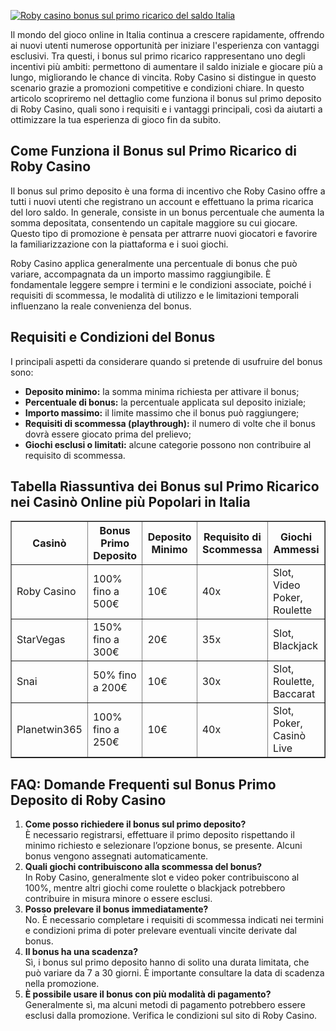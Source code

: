 [![Roby casino bonus sul primo ricarico del saldo Italia](https://123-caf.pages.dev/gitsignup.png)](https://vrmoo.ru/Bt82HjjY)

<div>   <p>Il mondo del gioco online in Italia continua a crescere rapidamente, offrendo ai nuovi utenti numerose opportunità per iniziare l'esperienza con vantaggi esclusivi. Tra questi, i bonus sul primo ricarico rappresentano uno degli incentivi più ambiti: permettono di aumentare il saldo iniziale e giocare più a lungo, migliorando le chance di vincita. Roby Casino si distingue in questo scenario grazie a promozioni competitive e condizioni chiare. In questo articolo scopriremo nel dettaglio come funziona il bonus sul primo deposito di Roby Casino, quali sono i requisiti e i vantaggi principali, così da aiutarti a ottimizzare la tua esperienza di gioco fin da subito.</p>      <h2>Come Funziona il Bonus sul Primo Ricarico di Roby Casino</h2>   <p>Il bonus sul primo deposito è una forma di incentivo che Roby Casino offre a tutti i nuovi utenti che registrano un account e effettuano la prima ricarica del loro saldo. In generale, consiste in un bonus percentuale che aumenta la somma depositata, consentendo un capitale maggiore su cui giocare. Questo tipo di promozione è pensata per attrarre nuovi giocatori e favorire la familiarizzazione con la piattaforma e i suoi giochi.</p>      <p>Roby Casino applica generalmente una percentuale di bonus che può variare, accompagnata da un importo massimo raggiungibile. È fondamentale leggere sempre i termini e le condizioni associate, poiché i requisiti di scommessa, le modalità di utilizzo e le limitazioni temporali influenzano la reale convenienza del bonus.</p>      <h2>Requisiti e Condizioni del Bonus</h2>   <p>I principali aspetti da considerare quando si pretende di usufruire del bonus sono:</p>   <ul>     <li><strong>Deposito minimo:</strong> la somma minima richiesta per attivare il bonus;</li>     <li><strong>Percentuale di bonus:</strong> la percentuale applicata sul deposito iniziale;</li>     <li><strong>Importo massimo:</strong> il limite massimo che il bonus può raggiungere;</li>     <li><strong>Requisiti di scommessa (playthrough):</strong> il numero di volte che il bonus dovrà essere giocato prima del prelievo;</li>     <li><strong>Giochi esclusi o limitati:</strong> alcune categorie possono non contribuire al requisito di scommessa.</li>   </ul>      <h2>Tabella Riassuntiva dei Bonus sul Primo Ricarico nei Casinò Online più Popolari in Italia</h2>   <table border="1" cellpadding="6" cellspacing="0" style="border-collapse: collapse; width: 100%;">     <thead>       <tr>         <th>Casinò</th>         <th>Bonus Primo Deposito</th>         <th>Deposito Minimo</th>         <th>Requisito di Scommessa</th>         <th>Giochi Ammessi</th>       </tr>     </thead>     <tbody>       <tr>         <td>Roby Casino</td>         <td>100% fino a 500€</td>         <td>10€</td>         <td>40x</td>         <td>Slot, Video Poker, Roulette</td>       </tr>       <tr>         <td>StarVegas</td>         <td>150% fino a 300€</td>         <td>20€</td>         <td>35x</td>         <td>Slot, Blackjack</td>       </tr>       <tr>         <td>Snai</td>         <td>50% fino a 200€</td>         <td>10€</td>         <td>30x</td>         <td>Slot, Roulette, Baccarat</td>       </tr>       <tr>         <td>Planetwin365</td>         <td>100% fino a 250€</td>         <td>10€</td>         <td>40x</td>         <td>Slot, Poker, Casinò Live</td>       </tr>     </tbody>   </table>      <h2>FAQ: Domande Frequenti sul Bonus Primo Deposito di Roby Casino</h2>   <ol>     <li><strong>Come posso richiedere il bonus sul primo deposito?</strong><br>       È necessario registrarsi, effettuare il primo deposito rispettando il minimo richiesto e selezionare l’opzione bonus, se presente. Alcuni bonus vengono assegnati automaticamente.</li>        <li><strong>Quali giochi contribuiscono alla scommessa del bonus?</strong><br>       In Roby Casino, generalmente slot e video poker contribuiscono al 100%, mentre altri giochi come roulette o blackjack potrebbero contribuire in misura minore o essere esclusi.</li>        <li><strong>Posso prelevare il bonus immediatamente?</strong><br>       No. È necessario completare i requisiti di scommessa indicati nei termini e condizioni prima di poter prelevare eventuali vincite derivate dal bonus.</li>        <li><strong>Il bonus ha una scadenza?</strong><br>       Sì, i bonus sul primo deposito hanno di solito una durata limitata, che può variare da 7 a 30 giorni. È importante consultare la data di scadenza nella promozione.</li>        <li><strong>È possibile usare il bonus con più modalità di pagamento?</strong><br>       Generalmente sì, ma alcuni metodi di pagamento potrebbero essere esclusi dalla promozione. Verifica le condizioni sul sito di Roby Casino.</li>   </ol>   </div>